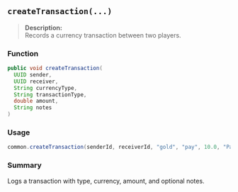 ## `createTransaction(...)`

> **Description:**  
Records a currency transaction between two players.

### Function
```java
public void createTransaction(
  UUID sender,
  UUID receiver,
  String currencyType,
  String transactionType,
  double amount,
  String notes
)
```

### Usage
```java
common.createTransaction(senderId, receiverId, "gold", "pay", 10.0, "Payment for item");
```

### Summary
Logs a transaction with type, currency, amount, and optional notes.
